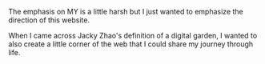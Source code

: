 The emphasis on MY is a little harsh but I just wanted to emphasize the direction of this website. 

When I came across Jacky Zhao's definition of a digital garden, I wanted to also create a little corner of the web that I could share my journey through life. 